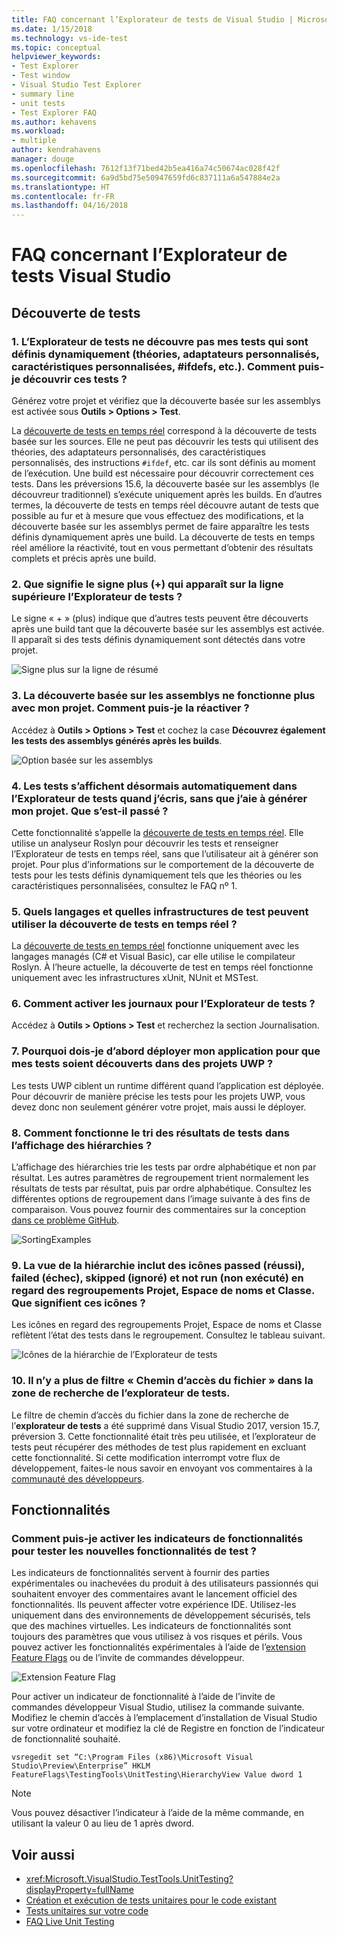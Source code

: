 ```yaml
---
title: FAQ concernant l’Explorateur de tests de Visual Studio | Microsoft Docs
ms.date: 1/15/2018
ms.technology: vs-ide-test
ms.topic: conceptual
helpviewer_keywords:
- Test Explorer
- Test window
- Visual Studio Test Explorer
- summary line
- unit tests
- Test Explorer FAQ
ms.author: kehavens
ms.workload:
- multiple
author: kendrahavens
manager: douge
ms.openlocfilehash: 7612f13f71bed42b5ea416a74c50674ac028f42f
ms.sourcegitcommit: 6a9d5bd75e50947659fd6c837111a6a547884e2a
ms.translationtype: HT
ms.contentlocale: fr-FR
ms.lasthandoff: 04/16/2018
---
```

# <a name="visual-studio-test-explorer-faq"></a>FAQ concernant l’Explorateur de tests Visual Studio

## <a name="test-discovery"></a>Découverte de tests

### <a name="1-the-test-explorer-is-not-discovering-my-tests-that-are-dynamically-defined-for-example-theories-custom-adapters-custom-traits-ifdefs-etc-how-can-i-discover-these-tests"></a>1. L’Explorateur de tests ne découvre pas mes tests qui sont définis dynamiquement (théories, adaptateurs personnalisés, caractéristiques personnalisées, #ifdefs, etc.). Comment puis-je découvrir ces tests ?

  Générez votre projet et vérifiez que la découverte basée sur les assemblys est activée sous **Outils > Options > Test**.

  La [découverte de tests en temps réel](https://go.microsoft.com/fwlink/?linkid=862824) correspond à la découverte de tests basée sur les sources. Elle ne peut pas découvrir les tests qui utilisent des théories, des adaptateurs personnalisés, des caractéristiques personnalisés, des instructions `#ifdef`, etc. car ils sont définis au moment de l’exécution. Une build est nécessaire pour découvrir correctement ces tests. Dans les préversions 15.6, la découverte basée sur les assemblys (le découvreur traditionnel) s’exécute uniquement après les builds. En d’autres termes, la découverte de tests en temps réel découvre autant de tests que possible au fur et à mesure que vous effectuez des modifications, et la découverte basée sur les assemblys permet de faire apparaître les tests définis dynamiquement après une build. La découverte de tests en temps réel améliore la réactivité, tout en vous permettant d’obtenir des résultats complets et précis après une build.

### <a name="2-what-does-the--plus-symbol-that-appears-in-the-top-line-of-test-explorer-mean"></a>2. Que signifie le signe plus (+) qui apparaît sur la ligne supérieure l’Explorateur de tests ?

  Le signe « + » (plus) indique que d’autres tests peuvent être découverts après une build tant que la découverte basée sur les assemblys est activée. Il apparaît si des tests définis dynamiquement sont détectés dans votre projet.

  ![Signe plus sur la ligne de résumé](media/testex-plussymbol.png)

### <a name="3-assembly-based-discovery-is-no-longer-working-for-my-project-how-do-i-turn-it-back-on"></a>3. La découverte basée sur les assemblys ne fonctionne plus avec mon projet. Comment puis-je la réactiver ?

  Accédez à **Outils > Options > Test** et cochez la case **Découvrez également les tests des assemblys générés après les builds**.

  ![Option basée sur les assemblys](media/testex-toolsoptions.png)

### <a name="4-tests-now-appear-in-test-explorer-while-i-type-without-having-to-build-my-project-what-changed"></a>4. Les tests s’affichent désormais automatiquement dans l’Explorateur de tests quand j’écris, sans que j’aie à générer mon projet. Que s’est-il passé ?

  Cette fonctionnalité s’appelle la [découverte de tests en temps réel](https://go.microsoft.com/fwlink/?linkid=862824). Elle utilise un analyseur Roslyn pour découvrir les tests et renseigner l’Explorateur de tests en temps réel, sans que l’utilisateur ait à générer son projet. Pour plus d’informations sur le comportement de la découverte de tests pour les tests définis dynamiquement tels que les théories ou les caractéristiques personnalisées, consultez le FAQ nº 1.

### <a name="5-what-languages-and-test-frameworks-can-use-real-time-test-discovery"></a>5. Quels langages et quelles infrastructures de test peuvent utiliser la découverte de tests en temps réel ?

  La [découverte de tests en temps réel](https://go.microsoft.com/fwlink/?linkid=862824) fonctionne uniquement avec les langages managés (C# et Visual Basic), car elle utilise le compilateur Roslyn. À l’heure actuelle, la découverte de test en temps réel fonctionne uniquement avec les infrastructures xUnit, NUnit et MSTest.

### <a name="6-how-can-i-turn-on-logs-for-the-test-explorer"></a>6. Comment activer les journaux pour l’Explorateur de tests ?

  Accédez à **Outils > Options > Test** et recherchez la section Journalisation.

### <a name="7-why-are-my-tests-in-uwp-projects-not-discovered-until-i-deploy-my-app"></a>7. Pourquoi dois-je d’abord déployer mon application pour que mes tests soient découverts dans des projets UWP ?

  Les tests UWP ciblent un runtime différent quand l’application est déployée. Pour découvrir de manière précise les tests pour les projets UWP, vous devez donc non seulement générer votre projet, mais aussi le déployer.

### <a name="8-how-does-sorting-test-results-work-in-the-hierarchy-view"></a>8. Comment fonctionne le tri des résultats de tests dans l’affichage des hiérarchies ?

  L’affichage des hiérarchies trie les tests par ordre alphabétique et non par résultat. Les autres paramètres de regroupement trient normalement les résultats de tests par résultat, puis par ordre alphabétique. Consultez les différentes options de regroupement dans l’image suivante à des fins de comparaison. Vous pouvez fournir des commentaires sur la conception [dans ce problème GitHub](https://github.com/Microsoft/vstest/issues/1425).

  ![SortingExamples](media/testex-sortingex.png)

### <a name="9-in-the-hierarchy-view-there-are-passed-failed-skipped-and-not-run-icons-next-to-the-project-namespace-and-class-groupings-what-do-these-icons-mean"></a>9. La vue de la hiérarchie inclut des icônes passed (réussi), failed (échec), skipped (ignoré) et not run (non exécuté) en regard des regroupements Projet, Espace de noms et Classe. Que signifient ces icônes ?

  Les icônes en regard des regroupements Projet, Espace de noms et Classe reflètent l’état des tests dans le regroupement. Consultez le tableau suivant.

  ![Icônes de la hiérarchie de l’Explorateur de tests](media/testex-hierarchyicons.png)
  
### <a name="10-there-is-no-longer-a-file-path-filter-in-the-test-explorer-search-box"></a>10. Il n’y a plus de filtre « Chemin d’accès du fichier » dans la zone de recherche de l’explorateur de tests.

Le filtre de chemin d’accès du fichier dans la zone de recherche de l’**explorateur de tests** a été supprimé dans Visual Studio 2017, version 15.7, préversion 3. Cette fonctionnalité était très peu utilisée, et l’explorateur de tests peut récupérer des méthodes de test plus rapidement en excluant cette fonctionnalité. Si cette modification interrompt votre flux de développement, faites-le nous savoir en envoyant vos commentaires à la [communauté des développeurs](https://developercommunity.visualstudio.com/).

## <a name="features"></a>Fonctionnalités

### <a name="how-can-i-turn-on-feature-flags-to-try-out-new-testing-features"></a>Comment puis-je activer les indicateurs de fonctionnalités pour tester les nouvelles fonctionnalités de test ?

Les indicateurs de fonctionnalités servent à fournir des parties expérimentales ou inachevées du produit à des utilisateurs passionnés qui souhaitent envoyer des commentaires avant le lancement officiel des fonctionnalités. Ils peuvent affecter votre expérience IDE. Utilisez-les uniquement dans des environnements de développement sécurisés, tels que des machines virtuelles. Les indicateurs de fonctionnalités sont toujours des paramètres que vous utilisez à vos risques et périls. Vous pouvez activer les fonctionnalités expérimentales à l’aide de l’[extension Feature Flags](https://marketplace.visualstudio.com/items?itemName=PaulHarrington.FeatureFlagsExtension) ou de l’invite de commandes développeur.

![Extension Feature Flag](media/testex-featureflag.png)

Pour activer un indicateur de fonctionnalité à l’aide de l’invite de commandes développeur Visual Studio, utilisez la commande suivante. Modifiez le chemin d’accès à l’emplacement d’installation de Visual Studio sur votre ordinateur et modifiez la clé de Registre en fonction de l’indicateur de fonctionnalité souhaité.

```shell
vsregedit set “C:\Program Files (x86)\Microsoft Visual Studio\Preview\Enterprise” HKLM FeatureFlags\TestingTools\UnitTesting\HierarchyView Value dword 1
```

> [!NOTE]
> Vous pouvez désactiver l’indicateur à l’aide de la même commande, en utilisant la valeur 0 au lieu de 1 après dword.

## <a name="see-also"></a>Voir aussi

- <xref:Microsoft.VisualStudio.TestTools.UnitTesting?displayProperty=fullName>
- [Création et exécution de tests unitaires pour le code existant](http://msdn.microsoft.com/e8370b93-085b-41c9-8dec-655bd886f173)
- [Tests unitaires sur votre code](unit-test-your-code.md)
- [FAQ Live Unit Testing](live-unit-testing-faq.md)
